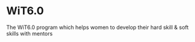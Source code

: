 # WiT6.0
The WiT6.0 program which helps women to develop their hard skill &amp; soft skills with mentors 
